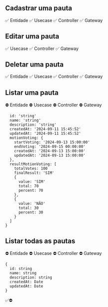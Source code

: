 ## Cadastrar uma pauta
✅ Entidade
✅ Usecase
✅ Controller
✅ Gateway

## Editar uma pauta
✅ Usecase
✅ Controller
✅ Gateway

## Deletar uma pauta
✅ Entidade
✅ Usecase
✅ Controller
✅ Gateway

## Listar uma pauta
⛔ Entidade
⛔ Usecase
⛔ Controller
⛔ Gateway

```{
  id: 'string'
  name: 'string'
  description: 'string'
  createdAt: '2024-09-11 15:45:52'
  updatedAt: '2024-09-11 15:45:52'
  motionVoting: {
    startVoting: '2024-09-13 15:00:00'
    endVoting: '2024-09-15 00:00:00'
    createdAt: '2024-09-13 15:00:00'
    updatedAt: '2024-09-13 15:00:00'
  },
  resultMotionVoting: [
    totalVotes: 100
    finalResult: 'SIM'
    {
      value: 'SIM'
      total: 70
      percent: 70
    },
    {
      value: 'NÃO'
      total: 30
      percent: 30
    }
  ]
}
```


## Listar todas as pautas
⛔ Entidade
⛔ Usecase
⛔ Controller
⛔ Gateway

```
{
  id: string
  name: string
  description: string
  createdAt: Date
  updatedAt: Date
}
```


✅⛔